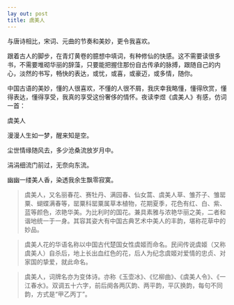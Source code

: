 ```yaml
---
lay out: post
title: 虞美人
---
```


与唐诗相比，宋词、元曲的节奏和美妙，更令我喜欢。

跟着古人的脚步，在青灯黄卷的臆想中填词，有种修仙的快感。这不需要读很多书，不需要堆砌华丽的辞藻，只要能把握住那份自古传承的脉搏，跟随自己的内心，淡然的书写，畅快的表达，或忧，或喜，或豪迈，或多情，随你。

中国古语的美妙，懂的人很喜欢，不懂的人很不屑，我庆幸我略懂，懂得欣赏，懂得表达，懂得享受，我真的享受这份奢侈的情怀。夜读李煜《虞美人》有感，仿词一首：

虞美人

漫漫人生如一梦，醒来知是空。

尘世情缘随风去，多少沧桑流放岁月中。

涓涓细流门前过，无奈向东流。

幽幽一缕美人香，染透我余生飘零寂寞。

> 虞美人，又名丽春花、赛牡丹、满园春、仙女蒿、虞美人草、雏芥子、雏罂粟、蝴蝶满春等，罂粟科罂粟属草本植物，花期夏季，花色有红、白、紫、蓝等颜色，浓艳华美。为比利时的国花。兼具素雅与浓艳华丽之美，二者和谐地统一于一身。其容其姿大有中国古典艺术中美人的丰韵，堪称花草中的妙品。

> 虞美人花的华语名称以中国古代楚国女性虞姬而命名。民间传说虞姬（又称虞美人）自杀后，地上长出血红色的花，后人为纪念虞姬对爱情的忠贞、对家国的挚爱，就此命名。

> 虞美人，词牌名亦为变体诗。亦称《玉壶冰》、《忆柳曲》、《虞美人令》、《一江春水》。双调五十六字，前后阕各两仄韵、两平韵，平仄换韵，每句不同韵，方式是“甲乙丙丁”。
